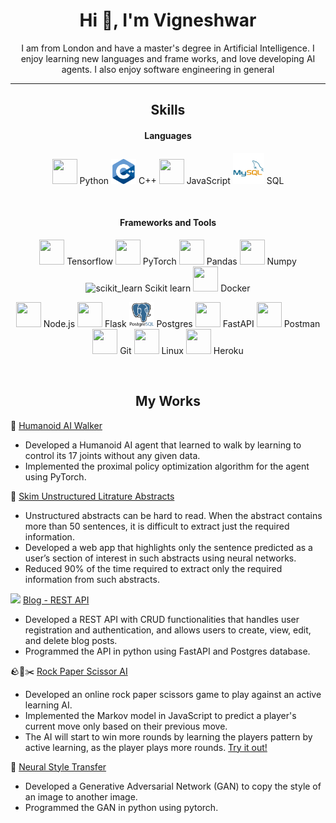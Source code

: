 <h1 align="center">Hi 👋, I'm Vigneshwar</h1>
<p align="center">I am from London and have a master's degree in Artificial Intelligence. I enjoy learning new languages and frame works, and love developing AI agents. I also enjoy software engineering in general</p>
<hr>
<h2 align="center">Skills</h2>

<h4 align="center">Languages</h4>

<p align="center">
<img src="https://www.vectorlogo.zone/logos/python/python-icon.svg" width="40" height="40"/> Python
 <img src="https://raw.githubusercontent.com/devicons/devicon/master/icons/cplusplus/cplusplus-original.svg" alt="cplusplus" width="40" height="40"/> C++
 <img src="https://upload.vectorlogo.zone/logos/javascript/images/239ec8a4-163e-4792-83b6-3f6d96911757.svg" width="40" height="40"/> JavaScript
 <img src="https://raw.githubusercontent.com/devicons/devicon/master/icons/mysql/mysql-original-wordmark.svg" alt="mysql" width="50" height="50"/> SQL
</p> 

<br>

<h4 align="center">Frameworks and Tools</h4>

<p align="center">
<img src="https://www.vectorlogo.zone/logos/tensorflow/tensorflow-icon.svg" width="40" height="40"/> Tensorflow
<img src="https://www.vectorlogo.zone/logos/pytorch/pytorch-icon.svg" width="40" height="40"/> PyTorch
<img src="https://pandas.pydata.org/static/img/pandas_mark.svg" width="40" height="40"/> Pandas 
<img src="https://www.vectorlogo.zone/logos/numpy/numpy-icon.svg" width="40" height="40"/> Numpy 
<img src="https://upload.wikimedia.org/wikipedia/commons/0/05/Scikit_learn_logo_small.svg" alt="scikit_learn" width="40" height="40"/> Scikit learn 
<img src="https://www.vectorlogo.zone/logos/docker/docker-icon.svg" width="40" height="40"/> Docker 
 </p>
 
 <p align="center">
<img src="https://www.vectorlogo.zone/logos/nodejs/nodejs-icon.svg" width="40" height="40"/> Node.js 
<img src="https://www.vectorlogo.zone/logos/pocoo_flask/pocoo_flask-icon.svg" width="40" height="40"/> Flask 
<img src="https://raw.githubusercontent.com/devicons/devicon/master/icons/postgresql/postgresql-original-wordmark.svg" alt="postgresql" width="40" height="40"/> Postgres 
<img src="https://cdn.worldvectorlogo.com/logos/fastapi-1.svg" width="40" height="40"/> FastAPI 
<img src="https://www.vectorlogo.zone/logos/getpostman/getpostman-icon.svg" width="40" height="40"/> Postman 
<img src="https://www.vectorlogo.zone/logos/github/github-tile.svg" width="40" height="40"/> Git  
<img src="https://www.vectorlogo.zone/logos/linux/linux-icon.svg" width="40" height="40"/> Linux 
<img src="https://www.vectorlogo.zone/logos/heroku/heroku-icon.svg" width="40" height="40"/> Heroku 
</p>
<br>
<h2 align="center">My Works</h2>

🤖 [Humanoid AI Walker](https://github.com/iamvigneshwars/ai-walkers-ppo-pytorch)
 * Developed a Humanoid AI agent that learned to walk by learning to control its 17 joints without any given data. 
 * Implemented the proximal policy optimization algorithm for the agent using PyTorch.
 
👀 [Skim Unstructured Litrature Abstracts](https://github.com/iamvigneshwars/skim-unstructured-medical-abstracts)
 * Unstructured abstracts can be hard to read. When the abstract contains more than 50 sentences, it is difficult to extract just the required information.
 * Developed a web app that highlights only the sentence predicted as a user’s section of interest in such abstracts using neural networks.
 * Reduced 90% of the time required to extract only the required information from such abstracts. 

<img src="https://alexanderfo.com/wp-content/uploads/2019/12/1139px-Cloud-API-Logo.svg_.png" width = 20/> [Blog - REST API](https://github.com/iamvigneshwars/blog-rest-api)
 * Developed a REST API with CRUD functionalities that handles user registration and authentication, and allows users to create, view, edit, and delete blog posts.
 * Programmed the API in python using FastAPI and Postgres database.

🪨🧻✂️ [Rock Paper Scissor AI](https://github.com/iamvigneshwars/rock-paper-scissors-ai)
 * Developed an online rock paper scissors game to play against an active learning AI.
 * Implemented the Markov model in JavaScript to predict a player's current move only based on their previous move.
 * The AI will start to win more rounds by learning the players pattern by active learning, as the player plays more rounds.
 [Try it out!](https://iamvigneshwars.github.io/rock-paper-scissors-ai/)
 
 💃 [Neural Style Transfer](https://github.com/iamvigneshwars/neural-style-transfer)
  * Developed a Generative Adversarial Network (GAN) to copy the style of an image to another image.
  * Programmed the GAN in python using pytorch.
